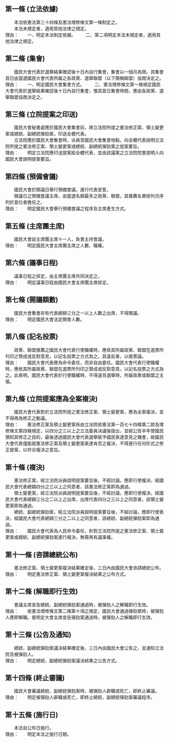第一條 (立法依據)
-----------------
　　本法依憲法第三十四條及憲法增修條文第一條制定之。  
　　本法未規定者，適用其他法律之規定。  
理由：　　一、明定本法制定依據。
　　二、第二項明定本法未規定者，適用其他法律之規定。

第二條 (集會)
-------------
　　國民大會代表於選舉結果確認後十日內自行集會，集會以一個月為限。其集會首日由當選國民大會代表所屬之各政黨、選舉聯盟（以下簡稱聯盟）協商決定之。  
理由：　　一、明定國民大會集會方式。
　　二、憲法增修條文第一條規定國民大會代表於選舉結果確認後十日內自行集會，惟其首日集會時間，應由各政黨、選舉聯盟協商決定之。

第三條 (立院提案之印送)
-----------------------
　　國民大會秘書處應於國民大會集會前，將立法院所提之憲法修正案、領土變更案或總統、副總統彈劾案，印送全體代表。  
　　立法院應於國民大會集會時，派員至國民大會集會地點，向全體代表說明立法院所提之憲法修正案、領土變更案或總統、副總統彈劾案之提案要旨。  
理由：　　明定立法院應印送提案給全體代表，並由該議案之立法院院會說明人向國民大會說明提案要旨。

第四條 (預備會議)
-----------------
　　國民大會於開議日舉行預備會議，進行代表宣誓。  
　　開議日之預備會議主席，由當選名額最多之政黨、聯盟，其推薦名單排列次序列於首位者擔任之。  
理由：　　明定國民大會舉行預備會議之程序及主席產生方式。

第五條 (主席團主席)
-------------------
　　國民大會設主席團主席十一人，負責主持會議。  
理由：　　明定國民大會主席團主席之人數、職權。

第六條 (議事日程)
-----------------
　　議事日程之排定，由主席團主席共同決定之。  
理由：　　明定議事日程由國民大會主席團主席排定。

第七條 (開議額數)
-----------------
　　國民大會集會非有代表總額三分之一以上人數之出席，不得開議。  
理由：　　明定國民大會法定開會人數。

第八條 (記名投票)
-----------------
　　政黨、聯盟推薦之國民大會代表行使職權時，應依其所屬政黨、聯盟在選票所刊印之贊成或反對意見，以記名投票之方式為之。其違反者，以廢票論。  
理由：　　國民大會代表應為命令委任，而非自由委任。國民大會代表行使職權時，應依其所屬政黨、聯盟在選票所刊印之贊成或反對意見，以記名投票之方式為之。此表明，國民大會代表於行使職權時，不得違背選舉時，所屬政黨或聯盟之主張。

第九條 (立院提案應為全案複決)
-----------------------------
　　國民大會代表對於立法院所提之憲法修正案、領土變更案，應為全案複決，並不得再為修正之動議。  
理由：　　憲法修正案及領土變更案係由立法院依憲法第一百七十四條第二款及增修條文第四條規定，以四分之三以上之立法委員決議後提出，並經公告半年使國民預知其修正之目的，最後透過國民大會代表選舉賦予國民表達意見之機會，故國民大會代表僅能就憲法修正案及領土變更案表達肯否之複決，不得進行任何形式之修正提案，以符合複決之意旨。

第十條 (複決)
-------------
　　憲法修正案，經立法院派員說明提案要旨後，不經討論，應即行使複決，經國民大會代表總額四分之三以上之同意者，該憲法修正案即為通過。  
　　領土變更案，經立法院派員說明提案要旨後，不經討論，應即行使複決，經國民大會代表總額三分之二以上之出席，出席代表四分之三以上之同意者，該領土變更案即為通過。  
　　總統、副總統彈劾案，經立法院派員說明提案要旨後，不經討論，應即行使表決，經國民大會代表總額三分之二以上之同意者，該總統、副總統彈劾案即為通過。  
理由：　　國民大會代表為人民命令委任，針對立法院所提之憲法修正案、領土變更案或總統、副總統彈劾案進行複決，無需再有議事權。

第十一條 (咨請總統公布)
-----------------------
　　憲法修正案、領土變更案複決結果確定後，三日內由國民大會咨請總統公布。  
理由：　　明定憲法修正案、領土變更案複決結果之公布方式。

第十二條 (解職即行生效)
-----------------------
　　會議主席宣告總統、副總統彈劾案通過時，被彈劾人之解職即行生效。  
理由：　　依憲法增修條文第二條第十項之規定，國民大會通過彈劾案時，被彈劾人應即解職。爰明定大會主席宣告彈劾案通過時，被彈劾人之解職即行生效。

第十三條 (公告及通知)
---------------------
　　總統、副總統彈劾案議決結果確定後，三日內由國民大會公告之，並通知立法院及被彈劾人。  
理由：　　明定總統、副總統彈劾案議決結果之公告方式。

第十四條 (終止審議)
-------------------
　　國民大會審議總統、副總統彈劾案時，被彈劾人辭職或死亡，即終止審議。  
理由：　　明定被彈劾人辭職或死亡，即終止總統、副總統彈劾案審議程序。

第十五條 (施行日)
-----------------
　　本法自公布日施行。  
理由：　　明定本法之施行日期。